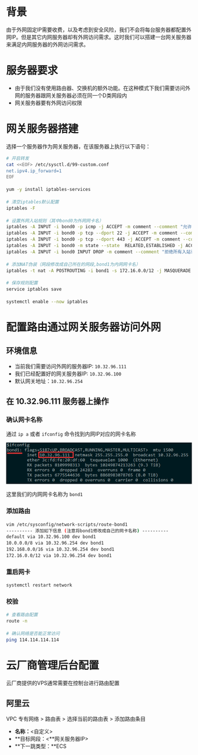 # 背景
由于外网固定IP需要收费，以及考虑到安全风险，我们不会将每台服务器都配置外网IP。但是其它内网服务器却有外网访问需求。这时我们可以搭建一台网关服务器来满足内网服务器的外网访问需求。
# 服务器要求

- 由于我们没有使用路由器、交换机的额外功能。在这种模式下我们需要访问外网的服务器跟网关服务器必须在同一个D类网段内
- 网关服务器要有外网访问权限
# 网关服务器搭建
选择一个服务器作为网关服务器，在该服务器上执行以下语句：
```bash
# 开启转发
cat <<EOF> /etc/sysctl.d/99-custom.conf
net.ipv4.ip_forward=1
EOF

yum -y install iptables-services

# 清空iptables默认配置
iptables -F

# 设置外网入站规则（其中bond0为外网网卡名）
iptables -A INPUT -i bond0 -p icmp -j ACCEPT -m comment --comment "允许ping"
iptables -A INPUT -i bond0 -p tcp --dport 22 -j ACCEPT -m comment --comment "开启SSH端口"
iptables -A INPUT -i bond0 -p tcp --dport 443 -j ACCEPT -m comment --comment "ocserv port"
iptables -A INPUT -i bond0 -m state --state  RELATED,ESTABLISHED -j ACCEPT -m comment --comment "允许接受本机请求之后的返回数据"
iptables -A INPUT -i bond0 INPUT DROP -m comment --comment "拒绝所有入站请求"

# 添加NAT伪装（网段修改成自己所在的网段,bond1为内网网卡名）
iptables -t nat -A POSTROUTING -i bond1 -s 172.16.0.0/12 -j MASQUERADE

# 保存规则配置
service iptables save

systemctl enable --now iptables
```
# 配置路由通过网关服务器访问外网
## 环境信息

- 当前我们需要访问外网的服务器IP:  `10.32.96.111` 
- 我们已经配置好的网关服务器IP:  `10.32.96.100`
- 默认网关地址：`10.32.96.254`

## 在 10.32.96.111 服务器上操作
### 确认网卡名称
通过 `ip a` 或者 `ifconfig` 命令找到内网IP对应的网卡名称

![image.png](./img/搭建SNAT网关服务器/image1.png)

这里我们的内网网卡名称为 `bond1`

### 添加路由
```bash
vim /etc/sysconfig/network-scripts/route-bond1
---------- 添加如下信息 (注意将bond1修改成自己的网卡名称) ----------
default via 10.32.96.100 dev bond1
10.0.0.0/8 via 10.32.96.254 dev bond1
192.168.0.0/16 via 10.32.96.254 dev bond1
172.16.0.0/12 via 10.32.96.254 dev bond1
```
### 重启网卡
```bash
systemctl restart network 
```
### 校验
```bash
# 查看路由配置
route -n

# 确认网络是否能正常访问
ping 114.114.114.114
```
# 云厂商管理后台配置
云厂商提供的VPS通常需要在控制台进行路由配置
## 阿里云
VPC 专有网络 > 路由表 > 选择当前的路由表 > 添加路由条目

- **名称：**<自定义>
- **目标网段：<**网关服务器IP>
- **下一跳类型：**ECS





